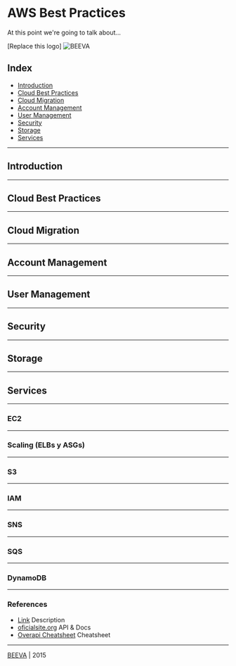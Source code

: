 # AWS Best Practices
At this point we're going to talk about...

[Replace this logo] ![BEEVA](https://github.com/beeva/beeva-best-practices/blob/master/static/horizontal-beeva-logo.png "BEEVA")

## Index

* [Introduction](#introduction)
* [Cloud Best Practices](#cloud-best-practices)  
* [Cloud Migration](#cloud-migration)
* [Account Management](#account-management)
* [User Management](#user-management)
* [Security](#security)
* [Storage](#storage)
* [Services](#services)

---
## Introduction
---
## Cloud Best Practices 
---
## Cloud Migration
---
## Account Management
---
## User Management
---
## Security
---
## Storage
---
## Services
---
### EC2
---
### Scaling (ELBs y ASGs)
---
### S3
---
### IAM
---
### SNS
---
### SQS
---
### DynamoDB
---

### References

* [Link](http://www.url.to) Description
* [oficialsite.org](http://www.oficialwebsite.org) API & Docs
* [Overapi Cheatsheet](http://overapi.com/example/) Cheatsheet

___

[BEEVA](http://www.beeva.com) | 2015
